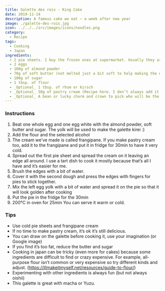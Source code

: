 ```yaml
---
title: Galette des rois - King Cake
date: 2019-11-14
description: A famous cake we eat ~ a week after new year
image: ./galette-des-rois.jpg
icon: ../../../src/images/icons/noodles.png
category:
  - Recipe
tags:
  - Cooking
  - Japan
ingredients:
  - 2 pie sheets. I buy the frozen ones at supermarket. Usually they are square shaped and small so I mixed small pie sheets to make a normal one.
  - 2 eggs
  - 100g of almond powder
  - 70g of soft butter (not melted just a bit soft to help making the dough). Depending on your microwave, but usually 20s to 30s is enough. Or leave it outside of fridge a bit before making the dough.
  - 100g of sugar
  - 1 tbsp. of flour
  - _Optional_ 1 tbsp. of rhum or kirsch
  - _Optional_ 50g of pastry cream (Recipe here. I don’t always add it when I have no time and it’s still good without.)
  - _Optional_ A bean or lucky charm and crown to pick who will be the king. I think plastic ones melt in oven so you can add porcelain figure if you have or add it after cooking the pie.
---
```


### Instructions

1. Beat one whole egg and one egg white with the almond powder, soft butter and sugar. The
   yolk will be used to make the galette kirei :)
2. Add the flour and the selected alcohol
3. The cream we’ve made is called frangipane. If you make pastry cream too, add it to the
   frangipane and put it in fridge for 30min to have it very cold.
4. Spread out the first pie sheet and spread the cream on it leaving an edge all around. I use a
   tart dish to cook it mostly because that’s all I have and it’s easier for me.
5. Brush the edges with a bit of water.
6. Cover it with the second dough and press the edges with fingers for pies to stick together.
7. Mix the left egg yolk with a bit of water and spread it on the pie so that it will look golden after
   cooking
8. Put the pie in the fridge for the 30min
9. 200°C in oven for 25min
   You can serve it warm or cold.

### Tips

- Use cold pie sheets and frangipane cream
- If no time to make pastry cream, it’s ok it’s still delicious.
- You can draw on the galette before cooking it, use your imagination (or Google image)
- If you find it’s too fat, reduce the butter and sugar
- Cooking in japan can be tricky (even more for cakes) because some ingredients are difficult to
  find or crazy expensive. For example, all-purpose flour isn’t common or very expensive so try
  different kinds and adjust. (https://illmakeitmyself.net/resources/guide-to-flour/)
- Experimenting with other ingredients is always fun (but not always oishii)
- This galette is great with macha or Yuzu.

